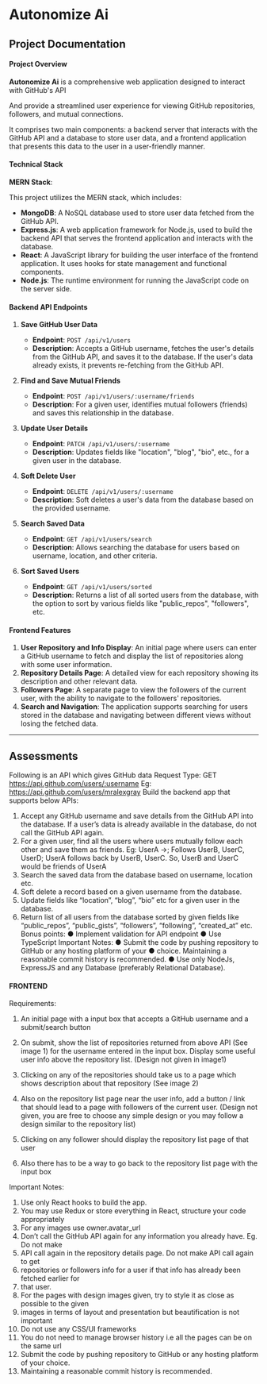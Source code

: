 # Autonomize Ai

## Project Documentation

#### Project Overview

**Autonomize Ai** is a comprehensive web application designed to interact with GitHub's API

And provide a streamlined user experience for viewing GitHub repositories, followers, and mutual connections.

It comprises two main components: a backend server that interacts with the GitHub API and a database to store user data, and a frontend application that presents this data to the user in a user-friendly manner.

#### Technical Stack

**MERN Stack**:

This project utilizes the MERN stack, which includes:

- **MongoDB**: A NoSQL database used to store user data fetched from the GitHub API.
- **Express.js**: A web application framework for Node.js, used to build the backend API that serves the frontend application and interacts with the database.
- **React**: A JavaScript library for building the user interface of the frontend application. It uses hooks for state management and functional components.
- **Node.js**: The runtime environment for running the JavaScript code on the server side.

#### Backend API Endpoints

1. **Save GitHub User Data**

   - **Endpoint**: `POST /api/v1/users`
   - **Description**: Accepts a GitHub username, fetches the user's details from the GitHub API, and saves it to the database. If the user's data already exists, it prevents re-fetching from the GitHub API.

2. **Find and Save Mutual Friends**

   - **Endpoint**: `POST /api/v1/users/:username/friends`
   - **Description**: For a given user, identifies mutual followers (friends) and saves this relationship in the database.

3. **Update User Details**

   - **Endpoint**: `PATCH /api/v1/users/:username`
   - **Description**: Updates fields like "location", "blog", "bio", etc., for a given user in the database.

4. **Soft Delete User**

   - **Endpoint**: `DELETE /api/v1/users/:username`
   - **Description**: Soft deletes a user's data from the database based on the provided username.

5. **Search Saved Data**

   - **Endpoint**: `GET /api/v1/users/search`
   - **Description**: Allows searching the database for users based on username, location, and other criteria.

6. **Sort Saved Users**
   - **Endpoint**: `GET /api/v1/users/sorted`
   - **Description**: Returns a list of all sorted users from the database, with the option to sort by various fields like "public_repos", "followers", etc.

#### Frontend Features

1. **User Repository and Info Display**: An initial page where users can enter a GitHub username to fetch and display the list of repositories along with some user information.
2. **Repository Details Page**: A detailed view for each repository showing its description and other relevant data.
3. **Followers Page**: A separate page to view the followers of the current user, with the ability to navigate to the followers' repositories.
4. **Search and Navigation**: The application supports searching for users stored in the database and navigating between different views without losing the fetched data.

---

## Assessments

Following is an API which gives GitHub data
Request Type: GET
https://api.github.com/users/:username
Eg: https://api.github.com/users/mralexgray
Build the backend app that supports below APIs:

1. Accept any GitHub username and save details from the GitHub API into the database. If
   a user’s data is already available in the database, do not call the GitHub API again.
2. For a given user, find all the users where users mutually follow each other and save
   them as friends. Eg: UserA ->; Follows UserB, UserC, UserD; UserA follows back by
   UserB, UserC. So, UserB and UserC would be friends of UserA
3. Search the saved data from the database based on username, location etc.
4. Soft delete a record based on a given username from the database.
5. Update fields like “location”, “blog”, “bio” etc for a given user in the database.
6. Return list of all users from the database sorted by given fields like “public_repos”,
   “public_gists”, “followers”, “following”, “created_at” etc.
   Bonus points:
   ● Implement validation for API endpoint
   ● Use TypeScript
   Important Notes:
   ● Submit the code by pushing repository to GitHub or any hosting platform of your
   ● choice. Maintaining a reasonable commit history is recommended.
   ● Use only NodeJs, ExpressJS and any Database (preferably Relational Database).

#### FRONTEND

Requirements:

1. An initial page with a input box that accepts a GitHub username and a submit/search
   button
2. On submit, show the list of repositories returned from above API (See image 1) for the
   username entered in the input box. Display some useful user info above the repository
   list. (Design not given in image1)

3. Clicking on any of the repositories should take us to a page which shows description
   about that repository (See image 2)
4. Also on the repository list page near the user info, add a button / link that should lead to
   a page with followers of the current user. (Design not given, you are free to choose any
   simple design or you may follow a design similar to the repository list)
5. Clicking on any follower should display the repository list page of that user
6. Also there has to be a way to go back to the repository list page with the input box

Important Notes:

1. Use only React hooks to build the app.
2. You may use Redux or store everything in React, structure your code appropriately
3. For any images use owner.avatar_url
4. Don’t call the GitHub API again for any information you already have. Eg. Do not make
5. API call again in the repository details page. Do not make API call again to get
6. repositories or followers info for a user if that info has already been fetched earlier for
7. that user.
8. For the pages with design images given, try to style it as close as possible to the given
9. images in terms of layout and presentation but beautification is not important
10. Do not use any CSS/UI frameworks
11. You do not need to manage browser history i.e all the pages can be on the same url
12. Submit the code by pushing repository to GitHub or any hosting platform of your choice.
13. Maintaining a reasonable commit history is recommended.
